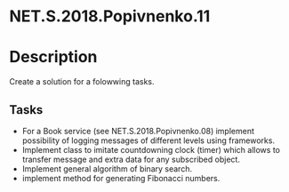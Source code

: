 # NET.S.2018.Popivnenko.11

# Description

Create a solution for a folowwing tasks.

## Tasks

* For a Book service (see NET.S.2018.Popivnenko.08) implement possibility of logging messages of different levels using frameworks.
* Implement class to imitate countdowning clock (timer) which allows to transfer message and extra data for any subscribed object.
* Implement general algorithm of binary search.
* implement method for generating Fibonacci numbers.
